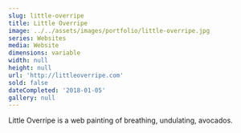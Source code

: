 ```yaml
---
slug: little-overripe
title: Little Overripe
image: ../../assets/images/portfolio/little-overripe.jpg
series: Websites
media: Website
dimensions: variable
width: null
height: null
url: 'http://littleoverripe.com'
sold: false
dateCompleted: '2018-01-05'
gallery: null
---
```

Little Overripe is a web painting of breathing, undulating, avocados.

